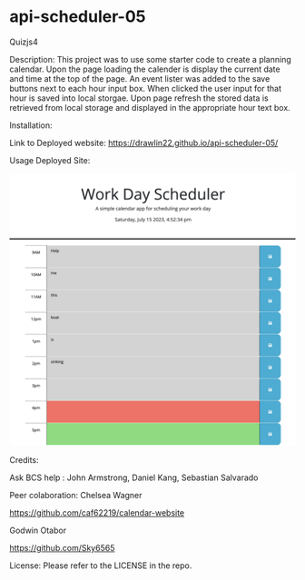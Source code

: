 # api-scheduler-05

Quizjs4

Description: This project was to use some starter code to create a planning calendar. Upon the page loading the calender is display the current date and time at the top of the page. An event lister was added to the save buttons next to each hour input box. When clicked the user input for that hour is saved into local storgae. Upon page refresh the stored data is retrieved from local storage and displayed in the appropriate hour text box.

Installation: 

Link to Deployed website: https://drawlin22.github.io/api-scheduler-05/


Usage Deployed Site:


![Calendar](image.png)


Credits:

Ask BCS help : John Armstrong, Daniel Kang, Sebastian Salvarado


Peer colaboration: Chelsea Wagner

https://github.com/caf62219/calendar-website

Godwin Otabor

https://github.com/Sky6565


License: Please refer to the LICENSE in the repo.